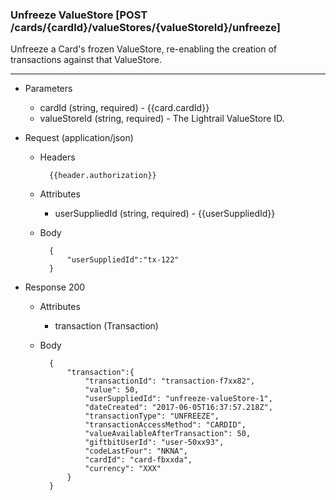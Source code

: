 ### Unfreeze ValueStore [POST /cards/{cardId}/valueStores/{valueStoreId}/unfreeze]
Unfreeze a Card's frozen ValueStore, re-enabling the creation of transactions against that ValueStore.

---
+ Parameters
    + cardId (string, required) - {{card.cardId}}
    + valueStoreId (string, required) - The Lightrail ValueStore ID.

+ Request (application/json)
    + Headers
    
            {{header.authorization}}

    + Attributes
        + userSuppliedId (string, required) - {{userSuppliedId}}
        
    + Body 
    
            {
                "userSuppliedId":"tx-122"
            }
    
+ Response 200
    + Attributes
        + transaction (Transaction)

    + Body

            {
                "transaction":{
                    "transactionId": "transaction-f7xx82",
                    "value": 50,
                    "userSuppliedId": "unfreeze-valueStore-1",
                    "dateCreated": "2017-06-05T16:37:57.218Z",
                    "transactionType": "UNFREEZE",
                    "transactionAccessMethod": "CARDID",
                    "valueAvailableAfterTransaction": 50,
                    "giftbitUserId": "user-50xx93",
                    "codeLastFour": "NKNA",
                    "cardId": "card-fbxxda",
                    "currency": "XXX"
                }
            }

